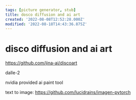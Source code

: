 ```yaml
---
tags: [picture generator, stub]
title: dosco diffusion and ai art
created: '2022-08-08T12:52:28.000Z'
modified: '2022-08-18T14:43:36.875Z'
---
```


# disco diffusion and ai art

https://github.com/jina-ai/discoart

dalle-2

nvidia provided ai paint tool

text to image:
https://github.com/lucidrains/imagen-pytorch
